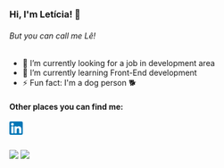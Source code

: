 ### Hi, I'm Letícia! 👋
###### But you can call me Lê!

<!--
**leticiasvalle/leticiasvalle** is a ✨ _special_ ✨ repository because its `README.md` (this file) appears on your GitHub profile.
-->

- 🔭 I’m currently looking for a job in development area
- 🌱 I’m currently learning Front-End development
- ⚡ Fun fact: I'm a dog person 🐕

#### Other places you can find me:

<a href="https://www.linkedin.com/in/leticia-valle-2b0743203/"><img align="left" src="https://github.com/leticiasvalle/leticiasvalle/blob/main/icones/linkedin.png?raw=true"/></a></br></br>

<p>
  <img align="center" src="https://github-readme-stats.vercel.app/api?username=leticiasvalle&count_private=true&show_icons=true" />
  <img align="center" src="https://github-readme-stats.vercel.app/api/top-langs/?username=leticiasvalle&layout=compact" />
</p>
